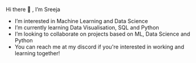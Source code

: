Hi there 👋 , I’m Sreeja<br>
-  I’m interested in Machine Learning and Data Science<br>
- I’m currently learning Data Visualisation, SQL and Python<br>
- I’m looking to collaborate on projects based on ML, Data Science and Python<br>
- You can reach me at my discord <freakingsoul> if you're interested in working and learning together!<br>

<!---
nitin-sparky/nitin-sparky is a ✨ special ✨ repository because its README.md (this file) appears on your GitHub profile.
You can click the Preview link to take a look at your changes.
--->

<!--
**KaturiSreeja/KaturiSreeja** is a ✨ _special_ ✨ repository because its `README.md` (this file) appears on your GitHub profile.

Here are some ideas to get you started:

- 🔭 I’m currently working on ...
- 🌱 I’m currently learning ...
- 👯 I’m looking to collaborate on ...
- 🤔 I’m looking for help with ...
- 💬 Ask me about ...
- 📫 How to reach me: ...
- 😄 Pronouns: ...
- ⚡ Fun fact: ...
-->
